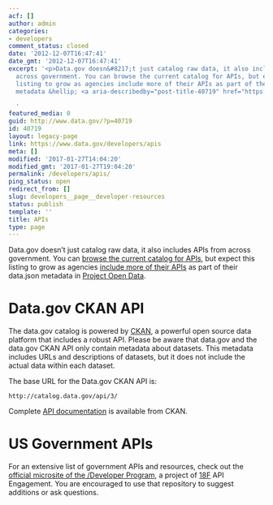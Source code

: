 ```yaml
---
acf: []
author: admin
categories:
- developers
comment_status: closed
date: '2012-12-07T16:47:41'
date_gmt: '2012-12-07T16:47:41'
excerpt: '<p>Data.gov doesn&#8217;t just catalog raw data, it also includes APIs from
  across government. You can browse the current catalog for APIs, but expect this
  listing to grow as agencies include more of their APIs as part of their data.json
  metadata &hellip; <a aria-describedby="post-title-40719" href="https://www.data.gov/developers/apis">Continued</a></p>

  '
featured_media: 0
guid: http://www.data.gov/?p=40719
id: 40719
layout: legacy-page
link: https://www.data.gov/developers/apis
meta: []
modified: '2017-01-27T14:04:20'
modified_gmt: '2017-01-27T19:04:20'
permalink: /developers/apis/
ping_status: open
redirect_from: []
slug: developers__page__developer-resources
status: publish
template: ''
title: APIs
type: page
---
```

Data.gov doesn’t just catalog raw data, it also includes APIs from across government. You can [browse the current catalog for APIs](http://catalog.data.gov/dataset?q=-aapi+api+OR++res_format%3Aapi), but expect this listing to grow as agencies [include more of their APIs](https://project-open-data.cio.gov/v1.1/api) as part of their data.json metadata in [Project Open Data](http://project-open-data.github.io/).


Data.gov CKAN API
=================


The data.gov catalog is powered by [CKAN](http://ckan.org/developers/about-ckan/), a powerful open source data platform that includes a robust API. Please be aware that data.gov and the data.gov CKAN API only contain metadata about datasets. This metadata includes URLs and descriptions of datasets, but it does not include the actual data within each dataset.


The base URL for the Data.gov CKAN API is:



```
http://catalog.data.gov/api/3/
```

Complete [API documentation](http://docs.ckan.org/en/latest/api/index.html) is available from CKAN.


US Government APIs
==================


For an extensive list of government APIs and resources, check out the [official microsite of the /Developer Program](http://18f.github.io/API-All-the-X/), a project of [18F](http://18f.gsa.gov/) API Engagement. You are encouraged to use that repository to suggest additions or ask questions.


